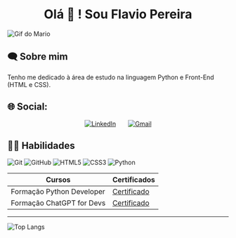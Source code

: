 <h1 align='center'>
 Olá 👋 ! Sou Flavio Pereira </h1>

![Gif do Mario](https://images-wixmp-ed30a86b8c4ca887773594c2.wixmp.com/f/c83c004e-1370-4756-88e5-4071de797088/ddjk36s-36e736ed-a3f5-4ead-bc5a-2055ad79d8a7.gif?token=eyJ0eXAiOiJKV1QiLCJhbGciOiJIUzI1NiJ9.eyJzdWIiOiJ1cm46YXBwOjdlMGQxODg5ODIyNjQzNzNhNWYwZDQxNWVhMGQyNmUwIiwiaXNzIjoidXJuOmFwcDo3ZTBkMTg4OTgyMjY0MzczYTVmMGQ0MTVlYTBkMjZlMCIsIm9iaiI6W1t7InBhdGgiOiJcL2ZcL2M4M2MwMDRlLTEzNzAtNDc1Ni04OGU1LTQwNzFkZTc5NzA4OFwvZGRqazM2cy0zNmU3MzZlZC1hM2Y1LTRlYWQtYmM1YS0yMDU1YWQ3OWQ4YTcuZ2lmIn1dXSwiYXVkIjpbInVybjpzZXJ2aWNlOmZpbGUuZG93bmxvYWQiXX0.pgxwYJcrj6fKZmowAdX5HbdvaHWItqxLpSim41_sgC4)

 ## 🗨 Sobre mim

Tenho me dedicado à área de estudo na linguagem Python e Front-End (HTML e CSS).

## 🌐 Social:

<div align="center">

[![LinkedIn](https://img.shields.io/badge/LinkedIn-blue?style=for-the-badge&logo=linkedin&logoColor=white)](https://www.linkedin.com/in/flavioalessandropereira/) &nbsp;&nbsp;&nbsp;&nbsp;&nbsp; [![Gmail](https://img.shields.io/badge/Gmail-%23333?style=for-the-badge&logo=gmail&logoColor=white)](mailto:flavioalessandropereira@gmail.com)

</div>



## 👨‍💻 Habilidades

![Git](https://img.shields.io/badge/Git-000?style=for-the-badge&logo=git) 
![GitHub](https://img.shields.io/badge/GitHub-000?style=for-the-badge&logo=github) 
![HTML5](https://img.shields.io/badge/HTML5-000?style=for-the-badge&logo=html5) 
![CSS3](https://img.shields.io/badge/CSS3-000?style=for-the-badge&logo=css3&logoColor=264CE4)
![Python](https://img.shields.io/badge/Python-000?style=for-the-badge&logo=python)

|  Cursos  | Certificados  |
|----------|---------------|
|Formação Python Developer|[Certificado](https://www.dio.me/certificate/0D4037DB/share)
|Formação ChatGPT for Devs|[Certificado](https://www.dio.me/certificate/9C3BBAC1/share)

---------------
![Top Langs](https://github-readme-stats-git-masterrstaa-rickstaa.vercel.app/api/top-langs/?username=flavioalessandropereira&layout=compact&bg_color=000&border_color=30A3DC&title_color=E94D5F&text_color=FFF)











<!--
**flavioalessandropereira/flavioalessandropereira** is a ✨ _special_ ✨ repository because its `README.md` (this file) appears on your GitHub profile.

Here are some ideas to get you started:

- 🔭 I’m currently working on ...
- 🌱 I’m currently learning ...
- 👯 I’m looking to collaborate on ...
- 🤔 I’m looking for help with ...
- 💬 Ask me about ...
- 📫 How to reach me: ...
- 😄 Pronouns: ...
- ⚡ Fun fact: ...
-->
<!--stackedit_data:
eyJoaXN0b3J5IjpbNjE0MjYyNDk1LDU0Njc0MDUsNDc0NzExOT
MwLC0xMDE3MjMyMTg0LC0yMTQwODg0MTUsLTgwMDQxMjI4NSwt
OTgyNjIxMDc4LDEyNTAyODk3NTEsMTY3MzE5NDAyNSwtMTQ2NT
Y1OTQ2LDM1NzY3ODAzMCwxNzg2MDEwNzEyLDQ2ODY1ODgxLDQ2
ODY1ODgxLC0xOTQ0Mjc1NzYsMTk2ODE1MjY1NSwtNzA4MjEyMj
AsMTE5NDc4MDY3MSwtMTU2MTE5MDU3NywtMTYzNjI3Mzc1MV19

-->
